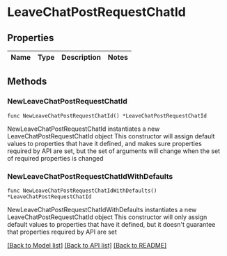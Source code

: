 # LeaveChatPostRequestChatId

## Properties

Name | Type | Description | Notes
------------ | ------------- | ------------- | -------------

## Methods

### NewLeaveChatPostRequestChatId

`func NewLeaveChatPostRequestChatId() *LeaveChatPostRequestChatId`

NewLeaveChatPostRequestChatId instantiates a new LeaveChatPostRequestChatId object
This constructor will assign default values to properties that have it defined,
and makes sure properties required by API are set, but the set of arguments
will change when the set of required properties is changed

### NewLeaveChatPostRequestChatIdWithDefaults

`func NewLeaveChatPostRequestChatIdWithDefaults() *LeaveChatPostRequestChatId`

NewLeaveChatPostRequestChatIdWithDefaults instantiates a new LeaveChatPostRequestChatId object
This constructor will only assign default values to properties that have it defined,
but it doesn't guarantee that properties required by API are set


[[Back to Model list]](../README.md#documentation-for-models) [[Back to API list]](../README.md#documentation-for-api-endpoints) [[Back to README]](../README.md)


